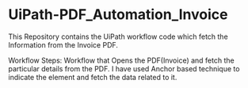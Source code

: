 # UiPath-PDF_Automation_Invoice
This Repository contains the UiPath workflow code which fetch the Information from the Invoice PDF.

Workflow Steps:
Workflow that Opens the PDF(Invoice) and fetch the particular details from the PDF.
I have used Anchor based technique to indicate the element and fetch the data related to it.
